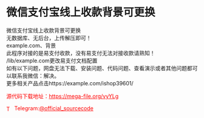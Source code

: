 # 微信支付宝线上收款背景可更换

微信支付宝线上收款背景可更换<br>无数据库、无后台，上传解压即可！<br>example.com、背景<br>此程序对接的是易支付收款，没有易支付无法对接收款请熟知！<br>/lib/example.com更改易支付文档配置<br>如有以下问题，网盘无法下载、安装问题、代码问题、查看演示或者其他问题都可以联系我微信：解决。<br>更多相关产品点击https://example.com/ishop39601/<br>


<p style="color: red;">源代码下载地址：<a href="https://mega-file.org/vyYLg" style="color: red;">https://mega-file.org/vyYLg</a></p><p style="color: red;"><img src="https://cdn-icons-png.flaticon.com/512/2111/2111646.png" alt="Telegram Icon" style="width: 16px; vertical-align: middle; margin-right: 5px;">Telegram:<a href="https://t.me/official_sourcecode" style="color: red;">@official_sourcecode</a></p>